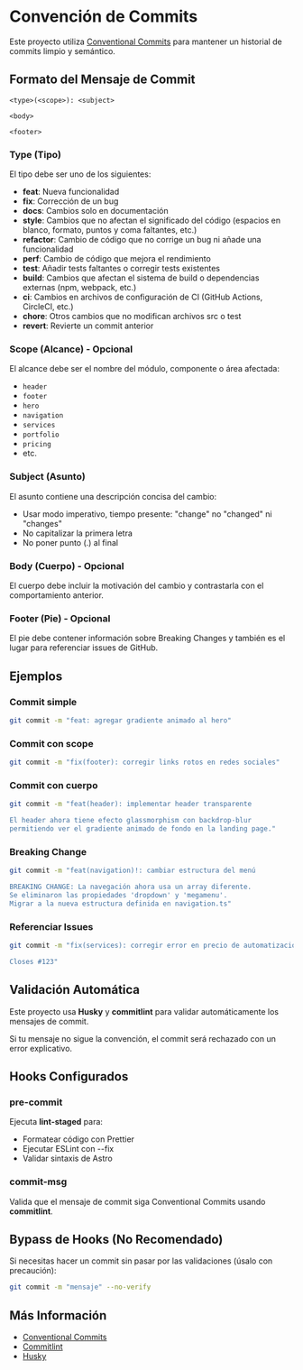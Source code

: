 # Convención de Commits

Este proyecto utiliza [Conventional Commits](https://www.conventionalcommits.org/) para mantener un historial de commits limpio y semántico.

## Formato del Mensaje de Commit

```
<type>(<scope>): <subject>

<body>

<footer>
```

### Type (Tipo)

El tipo debe ser uno de los siguientes:

- **feat**: Nueva funcionalidad
- **fix**: Corrección de un bug
- **docs**: Cambios solo en documentación
- **style**: Cambios que no afectan el significado del código (espacios en blanco, formato, puntos y coma faltantes, etc.)
- **refactor**: Cambio de código que no corrige un bug ni añade una funcionalidad
- **perf**: Cambio de código que mejora el rendimiento
- **test**: Añadir tests faltantes o corregir tests existentes
- **build**: Cambios que afectan el sistema de build o dependencias externas (npm, webpack, etc.)
- **ci**: Cambios en archivos de configuración de CI (GitHub Actions, CircleCI, etc.)
- **chore**: Otros cambios que no modifican archivos src o test
- **revert**: Revierte un commit anterior

### Scope (Alcance) - Opcional

El alcance debe ser el nombre del módulo, componente o área afectada:

- `header`
- `footer`
- `hero`
- `navigation`
- `services`
- `portfolio`
- `pricing`
- etc.

### Subject (Asunto)

El asunto contiene una descripción concisa del cambio:

- Usar modo imperativo, tiempo presente: "change" no "changed" ni "changes"
- No capitalizar la primera letra
- No poner punto (.) al final

### Body (Cuerpo) - Opcional

El cuerpo debe incluir la motivación del cambio y contrastarla con el comportamiento anterior.

### Footer (Pie) - Opcional

El pie debe contener información sobre Breaking Changes y también es el lugar para referenciar issues de GitHub.

## Ejemplos

### Commit simple

```bash
git commit -m "feat: agregar gradiente animado al hero"
```

### Commit con scope

```bash
git commit -m "fix(footer): corregir links rotos en redes sociales"
```

### Commit con cuerpo

```bash
git commit -m "feat(header): implementar header transparente

El header ahora tiene efecto glassmorphism con backdrop-blur
permitiendo ver el gradiente animado de fondo en la landing page."
```

### Breaking Change

```bash
git commit -m "feat(navigation)!: cambiar estructura del menú

BREAKING CHANGE: La navegación ahora usa un array diferente.
Se eliminaron las propiedades 'dropdown' y 'megamenu'.
Migrar a la nueva estructura definida en navigation.ts"
```

### Referenciar Issues

```bash
git commit -m "fix(services): corregir error en precio de automatizaciones

Closes #123"
```

## Validación Automática

Este proyecto usa **Husky** y **commitlint** para validar automáticamente los mensajes de commit.

Si tu mensaje no sigue la convención, el commit será rechazado con un error explicativo.

## Hooks Configurados

### pre-commit

Ejecuta **lint-staged** para:
- Formatear código con Prettier
- Ejecutar ESLint con --fix
- Validar sintaxis de Astro

### commit-msg

Valida que el mensaje de commit siga Conventional Commits usando **commitlint**.

## Bypass de Hooks (No Recomendado)

Si necesitas hacer un commit sin pasar por las validaciones (úsalo con precaución):

```bash
git commit -m "mensaje" --no-verify
```

## Más Información

- [Conventional Commits](https://www.conventionalcommits.org/)
- [Commitlint](https://commitlint.js.org/)
- [Husky](https://typicode.github.io/husky/)
